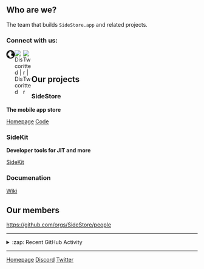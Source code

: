 <!-- 
Docs: How to use GitHub README and actions to auto-generate embedded content.
https://github.com/anuraghazra/github-readme-stats
https://www.youtube.com/watch?v=n6d4KHSKqGk
https://github.com/rahuldkjain/github-profile-readme-generator
 -->

## Who are we?

The team that builds `SideStore.app` and related projects.

### Connect with us:

<!--
[![Website](https://img.shields.io/website?label=sidestore.io&style=for-the-badge&url=https://sidestore.io)](https://sidestore.io)
[![Twitter Follow](https://img.shields.io/twitter/follow/sidestore_io?color=1DA1F2&logo=twitter&style=for-the-badge)](https://twitter.com/intent/follow?original_referer=https%3A%2F%2Fgithub.com%2Fsidestore&screen_name=sidestore)
[![GitHub Followers](https://img.shields.io/github/followers/sidestore?style=for-the-badge)]()
[![GitHub Sponsors](https://img.shields.io/github/sponsors/sidestore?style=for-the-badge
)]() 
-->

[<img align="left" alt="sidestore.io" width="22px" src="https://raw.githubusercontent.com/iconic/open-iconic/master/svg/globe.svg" />][website]
[<img align="left" alt="Discord | Discord" width="22px" src="https://cdn.jsdelivr.net/npm/simple-icons@v3/icons/discord.svg" />][discord]
[<img align="left" alt="Twitter | Twitter" width="22px" src="https://cdn.jsdelivr.net/npm/simple-icons@v3/icons/twitter.svg" />][twitter]

<br />
<br />

## Our projects

### SideStore

__The mobile app store__

[Homepage][website]
[Code][git.sidestore]

### SideKit

__Developer tools for JIT and more__

[SideKit][git.sidekit]

### Documenation

[Wiki][wiki]

## Our members

https://github.com/orgs/SideStore/people

---

<details>
  <summary>:zap: Recent GitHub Activity</summary>

<!--START_SECTION:activity-->
1. 💪 Opened PR [#16](https://github.com/SideStore/SideServer-Windows/pull/16) in [SideStore/SideServer-Windows](https://github.com/SideStore/SideServer-Windows)
2. ❌ Closed PR [#376](https://github.com/SideStore/SideStore/pull/376) in [SideStore/SideStore](https://github.com/SideStore/SideStore)
3. 💪 Opened PR [#376](https://github.com/SideStore/SideStore/pull/376) in [SideStore/SideStore](https://github.com/SideStore/SideStore)
4. 🎉 Merged PR [#14](https://github.com/SideStore/SideServer-Windows/pull/14) in [SideStore/SideServer-Windows](https://github.com/SideStore/SideServer-Windows)
5. 💪 Opened PR [#4](https://github.com/SideStore/omnisette-server/pull/4) in [SideStore/omnisette-server](https://github.com/SideStore/omnisette-server)
6. ❗️ Opened issue [#3](https://github.com/SideStore/omnisette-server/issues/3) in [SideStore/omnisette-server](https://github.com/SideStore/omnisette-server)
7. 🗣 Commented on [#374](https://github.com/SideStore/SideStore/issues/374) in [SideStore/SideStore](https://github.com/SideStore/SideStore)
8. ❗️ Closed issue [#375](https://github.com/SideStore/SideStore/issues/375) in [SideStore/SideStore](https://github.com/SideStore/SideStore)
9. 🗣 Commented on [#375](https://github.com/SideStore/SideStore/issues/375) in [SideStore/SideStore](https://github.com/SideStore/SideStore)
10. ❗️ Opened issue [#375](https://github.com/SideStore/SideStore/issues/375) in [SideStore/SideStore](https://github.com/SideStore/SideStore)
11. ❗️ Closed issue [#356](https://github.com/SideStore/SideStore/issues/356) in [SideStore/SideStore](https://github.com/SideStore/SideStore)
12. 🗣 Commented on [#356](https://github.com/SideStore/SideStore/issues/356) in [SideStore/SideStore](https://github.com/SideStore/SideStore)
13. 🗣 Commented on [#374](https://github.com/SideStore/SideStore/issues/374) in [SideStore/SideStore](https://github.com/SideStore/SideStore)
14. 🗣 Commented on [#368](https://github.com/SideStore/SideStore/issues/368) in [SideStore/SideStore](https://github.com/SideStore/SideStore)
15. 🗣 Commented on [#374](https://github.com/SideStore/SideStore/issues/374) in [SideStore/SideStore](https://github.com/SideStore/SideStore)
16. 🗣 Commented on [#368](https://github.com/SideStore/SideStore/issues/368) in [SideStore/SideStore](https://github.com/SideStore/SideStore)
17. ❗️ Closed issue [#370](https://github.com/SideStore/SideStore/issues/370) in [SideStore/SideStore](https://github.com/SideStore/SideStore)
18. 🗣 Commented on [#374](https://github.com/SideStore/SideStore/issues/374) in [SideStore/SideStore](https://github.com/SideStore/SideStore)
19. 🗣 Commented on [#374](https://github.com/SideStore/SideStore/issues/374) in [SideStore/SideStore](https://github.com/SideStore/SideStore)
20. 🗣 Commented on [#374](https://github.com/SideStore/SideStore/issues/374) in [SideStore/SideStore](https://github.com/SideStore/SideStore)
<!--END_SECTION:activity-->

</details>

---

[Homepage][patreon] [Discord][discord] [Twitter][twitter]

<!--
- [Patreon][patreon]
- [OpenCollective][opencollective]
- [YouTube][youtube]
-->

[website]: https://sidestore.io
[wiki]: https://wiki.sidestore.io
[twitter]: https://twitter.com/sidestore_io
[discord]: https://discord.gg/CacsuuzsBq
[youtube]: https://youtube.com/TODO
[patreon]: https://www.patreon.com/SideStore
[opencollective]: https://opencollective.com/TODO
[git.sidestore]: https://github.com/SideStore/SideStore/
[git.sidekit]: https://github.com/SideStore/SideKit

